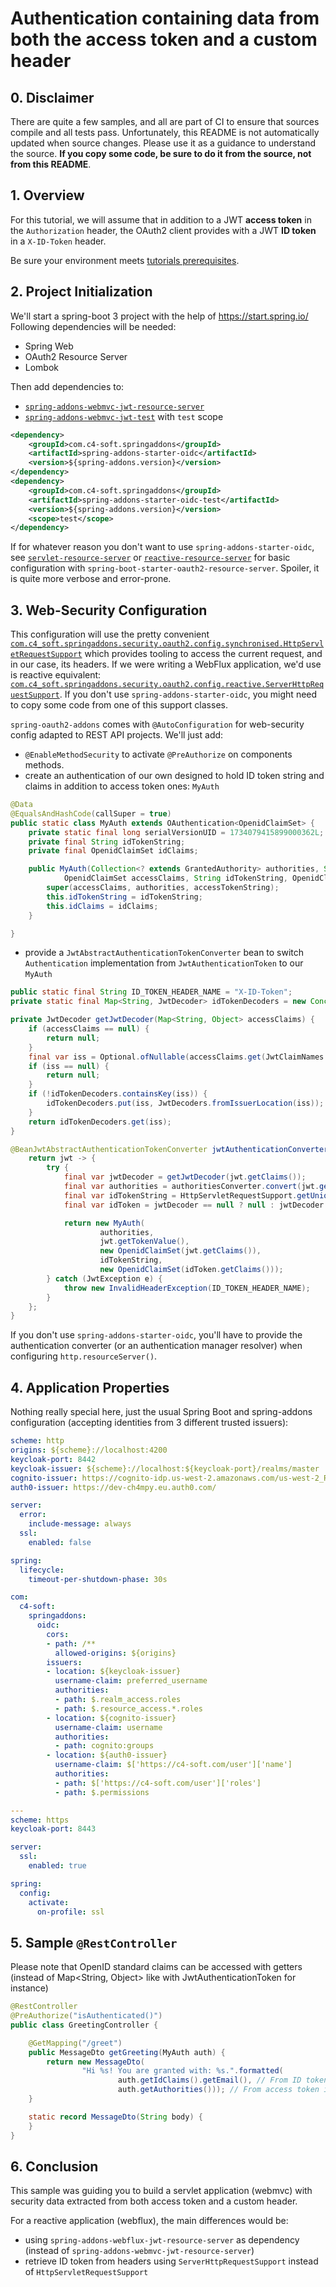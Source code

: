 # Authentication containing data from both the access token and a custom header

## 0. Disclaimer
There are quite a few samples, and all are part of CI to ensure that sources compile and all tests pass. Unfortunately, this README is not automatically updated when source changes. Please use it as a guidance to understand the source. **If you copy some code, be sure to do it from the source, not from this README**.

## 1. Overview
For this tutorial, we will assume that in addition to a JWT **access token** in the `Authorization` header, the OAuth2 client provides with a JWT **ID token** in a `X-ID-Token` header.

Be sure your environment meets [tutorials prerequisites](https://github.com/ch4mpy/spring-addons/blob/master/samples/tutorials/README.md#prerequisites).

## 2. Project Initialization
We'll start a spring-boot 3 project with the help of https://start.spring.io/
Following dependencies will be needed:
- Spring Web
- OAuth2 Resource Server
- Lombok

Then add dependencies to:
- [`spring-addons-webmvc-jwt-resource-server`](https://central.sonatype.com/artifact/com.c4-soft.springaddons/spring-addons-webmvc-jwt-resource-server/6.1.5)
- [`spring-addons-webmvc-jwt-test`](https://central.sonatype.com/artifact/com.c4-soft.springaddons/spring-addons-webmvc-jwt-test/6.1.5) with `test` scope
```xml
<dependency>
    <groupId>com.c4-soft.springaddons</groupId>
    <artifactId>spring-addons-starter-oidc</artifactId>
    <version>${spring-addons.version}</version>
</dependency>
<dependency>
    <groupId>com.c4-soft.springaddons</groupId>
    <artifactId>spring-addons-starter-oidc-test</artifactId>
    <version>${spring-addons.version}</version>
    <scope>test</scope>
</dependency>
```

If for whatever reason you don't want to use `spring-addons-starter-oidc`, see [`servlet-resource-server`](https://github.com/ch4mpy/spring-addons/tree/master/samples/tutorials/servlet-resource-server) or [`reactive-resource-server`](https://github.com/ch4mpy/spring-addons/tree/master/samples/tutorials/reactive-resource-server) for basic configuration with `spring-boot-starter-oauth2-resource-server`. Spoiler, it is quite more verbose and error-prone.

## 3. Web-Security Configuration
This configuration will use the pretty convenient [`com.c4_soft.springaddons.security.oauth2.config.synchronised.HttpServletRequestSupport`](https://github.com/ch4mpy/spring-addons/blob/master/webmvc/spring-addons-webmvc-core/src/main/java/com/c4_soft/springaddons/security/oauth2/config/synchronised/HttpServletRequestSupport.java) which provides tooling to access the current request, and in our case, its headers. If we were writing a WebFlux application, we'd use is reactive equivalent: [`com.c4_soft.springaddons.security.oauth2.config.reactive.ServerHttpRequestSupport`](https://github.com/ch4mpy/spring-addons/blob/master/webflux/spring-addons-webflux-core/src/main/java/com/c4_soft/springaddons/security/oauth2/config/reactive/ServerHttpRequestSupport.java). If you don't use `spring-addons-starter-oidc`, you might need to copy some code from one of this support classes.

`spring-oauth2-addons` comes with `@AutoConfiguration` for web-security config adapted to REST API projects. We'll just add:
- `@EnableMethodSecurity` to activate `@PreAuthorize` on components methods.
- create an authentication of our own designed to hold ID token string and claims in addition to access token ones: `MyAuth`

```java
@Data
@EqualsAndHashCode(callSuper = true)
public static class MyAuth extends OAuthentication<OpenidClaimSet> {
    private static final long serialVersionUID = 1734079415899000362L;
    private final String idTokenString;
    private final OpenidClaimSet idClaims;

    public MyAuth(Collection<? extends GrantedAuthority> authorities, String accessTokenString,
            OpenidClaimSet accessClaims, String idTokenString, OpenidClaimSet idClaims) {
        super(accessClaims, authorities, accessTokenString);
        this.idTokenString = idTokenString;
        this.idClaims = idClaims;
    }

}
```
- provide a `JwtAbstractAuthenticationTokenConverter` bean to switch `Authentication` implementation from `JwtAuthenticationToken` to our `MyAuth`

```java
public static final String ID_TOKEN_HEADER_NAME = "X-ID-Token";
private static final Map<String, JwtDecoder> idTokenDecoders = new ConcurrentHashMap<>();

private JwtDecoder getJwtDecoder(Map<String, Object> accessClaims) {
	if (accessClaims == null) {
		return null;
	}
	final var iss = Optional.ofNullable(accessClaims.get(JwtClaimNames.ISS)).map(Object::toString).orElse(null);
	if (iss == null) {
		return null;
	}
	if (!idTokenDecoders.containsKey(iss)) {
		idTokenDecoders.put(iss, JwtDecoders.fromIssuerLocation(iss));
	}
	return idTokenDecoders.get(iss);
}

@BeanJwtAbstractAuthenticationTokenConverter jwtAuthenticationConverter(Converter<Map<String, Object>, Collection<? extends GrantedAuthority>> authoritiesConverter) {
	return jwt -> {
		try {
			final var jwtDecoder = getJwtDecoder(jwt.getClaims());
			final var authorities = authoritiesConverter.convert(jwt.getClaims());
			final var idTokenString = HttpServletRequestSupport.getUniqueHeader(ID_TOKEN_HEADER_NAME);
			final var idToken = jwtDecoder == null ? null : jwtDecoder.decode(idTokenString);

			return new MyAuth(
					authorities,
					jwt.getTokenValue(),
					new OpenidClaimSet(jwt.getClaims()),
					idTokenString,
					new OpenidClaimSet(idToken.getClaims()));
		} catch (JwtException e) {
			throw new InvalidHeaderException(ID_TOKEN_HEADER_NAME);
		}
	};
}
```

If you don't use `spring-addons-starter-oidc`, you'll have to provide the authentication converter (or an authentication manager resolver) when configuring `http.resourceServer()`.

## 4. Application Properties 
Nothing really special here, just the usual Spring Boot and spring-addons configuration (accepting identities from 3 different trusted issuers):
```yaml
scheme: http
origins: ${scheme}://localhost:4200
keycloak-port: 8442
keycloak-issuer: ${scheme}://localhost:${keycloak-port}/realms/master
cognito-issuer: https://cognito-idp.us-west-2.amazonaws.com/us-west-2_RzhmgLwjl
auth0-issuer: https://dev-ch4mpy.eu.auth0.com/

server:
  error:
    include-message: always
  ssl:
    enabled: false

spring:
  lifecycle:
    timeout-per-shutdown-phase: 30s

com:
  c4-soft:
    springaddons:
      oidc:
        cors:
        - path: /**
          allowed-origins: ${origins}
        issuers:
        - location: ${keycloak-issuer}
          username-claim: preferred_username
          authorities:
          - path: $.realm_access.roles
          - path: $.resource_access.*.roles
        - location: ${cognito-issuer}
          username-claim: username
          authorities:
          - path: cognito:groups
        - location: ${auth0-issuer}
          username-claim: $['https://c4-soft.com/user']['name']
          authorities:
          - path: $['https://c4-soft.com/user']['roles']
          - path: $.permissions

---
scheme: https
keycloak-port: 8443

server:
  ssl:
    enabled: true

spring:
  config:
    activate:
      on-profile: ssl
```

## 5. Sample `@RestController`
Please note that OpenID standard claims can be accessed with getters (instead of Map<String, Object> like with JwtAuthenticationToken for instance)
``` java
@RestController
@PreAuthorize("isAuthenticated()")
public class GreetingController {

	@GetMapping("/greet")
	public MessageDto getGreeting(MyAuth auth) {
		return new MessageDto(
				"Hi %s! You are granted with: %s.".formatted(
						auth.getIdClaims().getEmail(), // From ID token in X-ID-Token header
						auth.getAuthorities())); // From access token in Authorization header
	}

	static record MessageDto(String body) {
	}
}
```

## 6. Conclusion
This sample was guiding you to build a servlet application (webmvc) with security data extracted from both access token and a custom header.

For a reactive application (webflux), the main differences would be:
- using `spring-addons-webflux-jwt-resource-server` as dependency (instead of `spring-addons-webmvc-jwt-resource-server`)
- retrieve ID token from headers using `ServerHttpRequestSupport` instead of `HttpServletRequestSupport`
